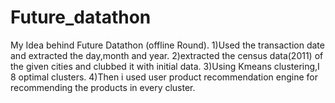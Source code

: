 # Future_datathon
My Idea behind Future Datathon (offline Round).
1)Used the transaction date and extracted the day,month and year.
2)extracted the census data(2011) of the given cities and clubbed it with initial data.
3)Using Kmeans clustering,I 8 optimal clusters.
4)Then i used user product recommendation engine for recommending the products in every cluster.

